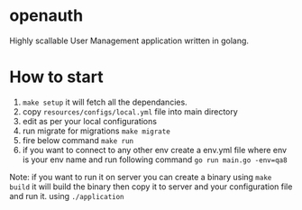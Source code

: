 # openauth
Highly scallable User Management application written in golang.

# How to start 
1. ```make setup``` it will fetch all the dependancies. 
2. copy ```resources/configs/local.yml``` file into main directory
3. edit as per your local configurations
4. run migrate for migrations ```make migrate```
5. fire below command ```make run```
6. if you want to connect to any other env create a env.yml file where env is your env name and run following command ```go run main.go -env=qa8```

Note: if you want to run it on server you can create a binary using ```make build``` it will build the binary then copy it to server and your configuration file and run it.  using ```./application```
